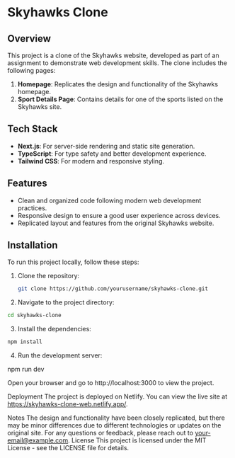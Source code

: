 # Skyhawks Clone

## Overview

This project is a clone of the Skyhawks website, developed as part of an assignment to demonstrate web development skills. The clone includes the following pages:

1. **Homepage**: Replicates the design and functionality of the Skyhawks homepage.
2. **Sport Details Page**: Contains details for one of the sports listed on the Skyhawks site.

## Tech Stack

- **Next.js**: For server-side rendering and static site generation.
- **TypeScript**: For type safety and better development experience.
- **Tailwind CSS**: For modern and responsive styling.

## Features

- Clean and organized code following modern web development practices.
- Responsive design to ensure a good user experience across devices.
- Replicated layout and features from the original Skyhawks website.

## Installation

To run this project locally, follow these steps:

1. Clone the repository:

   ```bash
   git clone https://github.com/yourusername/skyhawks-clone.git

2. Navigate to the project directory:

```bash
cd skyhawks-clone
```

3. Install the dependencies:

```bash
npm install
```

4. Run the development server:

npm run dev

Open your browser and go to http://localhost:3000 to view the project.


Deployment
The project is deployed on Netlify. You can view the live site at https://skyhawks-clone-web.netlify.app/.

Notes
The design and functionality have been closely replicated, but there may be minor differences due to different technologies or updates on the original site.
For any questions or feedback, please reach out to your-email@example.com.
License
This project is licensed under the MIT License - see the LICENSE file for details.
